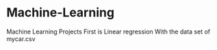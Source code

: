 # Machine-Learning
Machine Learning Projects
First is Linear regression With the data set of mycar.csv

